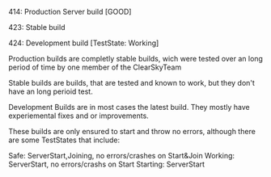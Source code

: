 414: Production Server build [GOOD]

423: Stable build

424: Development build [TestState: Working]

Production builds are completly stable builds, wich were tested over an long period of time by one member of the ClearSkyTeam

Stable builds are builds, that are tested and known to work, but they don't have an long perioid test.


Development Builds are in most cases the latest build. They mostly have experiemental fixes and or improvements. 


These builds are only ensured to start and throw no errors, although there are some TestStates that include:

Safe: ServerStart,Joining, no errors/crashes on Start&Join
Working: ServerStart, no errors/crashs on Start
Starting: ServerStart
